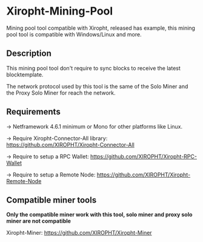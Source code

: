 # Xiropht-Mining-Pool
Mining pool tool compatible with Xiropht, released has example, this mining pool tool is compatible with Windows/Linux and more.

<h2>Description</h2>
This mining pool tool don't require to sync blocks to receive the latest blocktemplate.

The network protocol used by this tool is the same of the Solo Miner and the Proxy Solo Miner for reach the network.


<h2>Requirements</h2>

-> Netframework 4.6.1 minimum or Mono for other platforms like Linux.

-> Require Xiropht-Connector-All library: https://github.com/XIROPHT/Xiropht-Connector-All

-> Require to setup a RPC Wallet: https://github.com/XIROPHT/Xiropht-RPC-Wallet

-> Require to setup a Remote Node: https://github.com/XIROPHT/Xiropht-Remote-Node


<h2>Compatible miner tools</h2>

<b>Only the compatible miner work with this tool, solo miner and proxy solo miner are not compatible</b>

Xiropht-Miner: https://github.com/XIROPHT/Xiropht-Miner
